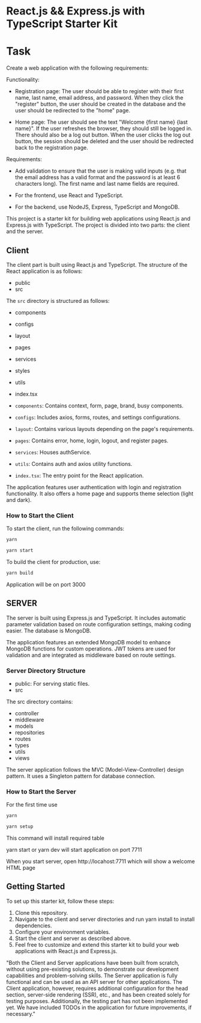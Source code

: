 # React.js && Express.js with TypeScript Starter Kit

# Task

Create a web application with the following requirements:

Functionality:

* Registration page: The user should be able to register with their first name, last name, email address, and password. When they click the "register" button, the user should be created in the database and the user should be redirected to the "home" page.

* Home page: The user should see the text "Welcome {first name} {last name}". If the user refreshes the browser, they should still be logged in. There should also be a log out button. When the user clicks the log out button, the session should be deleted and the user should be redirected back to the registration page.

Requirements:

* Add validation to ensure that the user is making valid inputs (e.g. that the email address has a valid format and the password is at least 6 characters long). The first name and last name fields are required.

* For the frontend, use React and TypeScript.

* For the backend, use NodeJS, Express, TypeScript and MongoDB.

This project is a starter kit for building web applications using React.js and Express.js with TypeScript. The project is divided into two parts: the client and the server.

## Client

The client part is built using React.js and TypeScript. The structure of the React application is as follows:

- public
- src

The `src` directory is structured as follows:

- components
- configs
- layout
- pages
- services
- styles
- utils
- index.tsx

- `components`: Contains context, form, page, brand, busy components.
- `configs`: Includes axios, forms, routes, and settings configurations.
- `layout`: Contains various layouts depending on the page's requirements.
- `pages`: Contains error, home, login, logout, and register pages.
- `services`: Houses authService.
- `utils`: Contains auth and axios utility functions.
- `index.tsx`: The entry point for the React application.

The application features user authentication with login and registration functionality. It also offers a home page and supports theme selection (light and dark).

### How to Start the Client

To start the client, run the following commands:

```bash
yarn
```

```bash
yarn start
```

To build the client for production, use:
```bash
yarn build
```

Application will be on port 3000

## SERVER

The server is built using Express.js and TypeScript. It includes automatic parameter validation based on route configuration settings, making coding easier. The database is MongoDB.


The application features an extended MongoDB model to enhance MongoDB functions for custom operations. JWT tokens are used for validation and are integrated as middleware based on route settings.

### Server Directory Structure

- public: For serving static files.
- src

The src directory contains:

- controller
- middleware
- models
- repositories
- routes
- types
- utils
- views

The server application follows the MVC (Model-View-Controller) design pattern. It uses a Singleton pattern for database connection.

### How to Start the Server

For the first time use 

```bash
yarn
```

```bash
yarn setup
```
This command will install required table

yarn start or yarn dev will start application on port 7711

When you start server, open http://locahost:7711 which will show a welcome HTML page

## Getting Started

To set up this starter kit, follow these steps:

1. Clone this repository.
2. Navigate to the client and server directories and run yarn install to install dependencies.
3. Configure your environment variables.
4. Start the client and server as described above.
5. Feel free to customize and extend this starter kit to build your web applications with React.js and Express.js.

"Both the Client and Server applications have been built from scratch, without using pre-existing solutions, to demonstrate our development capabilities and problem-solving skills. The Server application is fully functional and can be used as an API server for other applications. The Client application, however, requires additional configuration for the head section, server-side rendering (SSR), etc., and has been created solely for testing purposes. Additionally, the testing part has not been implemented yet. We have included TODOs in the application for future improvements, if necessary."